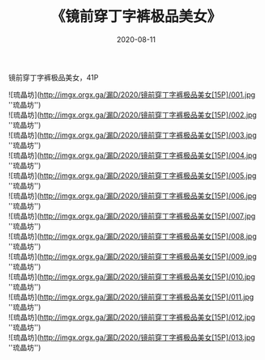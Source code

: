 ﻿---
layout: post
title:  《镜前穿丁字裤极品美女》
date:   2020-08-11
img: imgx.orgx.ga/漏D/2020/镜前穿丁字裤极品美女[15P]/000.jpg
categories: [美女, 性感, 泳衣]
---

镜前穿丁字裤极品美女，41P

![琉晶坊](http://imgx.orgx.ga/漏D/2020/镜前穿丁字裤极品美女[15P]/001.jpg ''琉晶坊'') <br>
![琉晶坊](http://imgx.orgx.ga/漏D/2020/镜前穿丁字裤极品美女[15P]/002.jpg ''琉晶坊'') <br>
![琉晶坊](http://imgx.orgx.ga/漏D/2020/镜前穿丁字裤极品美女[15P]/003.jpg ''琉晶坊'') <br>
![琉晶坊](http://imgx.orgx.ga/漏D/2020/镜前穿丁字裤极品美女[15P]/004.jpg ''琉晶坊'') <br>
![琉晶坊](http://imgx.orgx.ga/漏D/2020/镜前穿丁字裤极品美女[15P]/005.jpg ''琉晶坊'') <br>
![琉晶坊](http://imgx.orgx.ga/漏D/2020/镜前穿丁字裤极品美女[15P]/006.jpg ''琉晶坊'') <br>
![琉晶坊](http://imgx.orgx.ga/漏D/2020/镜前穿丁字裤极品美女[15P]/007.jpg ''琉晶坊'') <br>
![琉晶坊](http://imgx.orgx.ga/漏D/2020/镜前穿丁字裤极品美女[15P]/008.jpg ''琉晶坊'') <br>
![琉晶坊](http://imgx.orgx.ga/漏D/2020/镜前穿丁字裤极品美女[15P]/009.jpg ''琉晶坊'') <br>
![琉晶坊](http://imgx.orgx.ga/漏D/2020/镜前穿丁字裤极品美女[15P]/010.jpg ''琉晶坊'') <br>
![琉晶坊](http://imgx.orgx.ga/漏D/2020/镜前穿丁字裤极品美女[15P]/011.jpg ''琉晶坊'') <br>
![琉晶坊](http://imgx.orgx.ga/漏D/2020/镜前穿丁字裤极品美女[15P]/012.jpg ''琉晶坊'') <br>
![琉晶坊](http://imgx.orgx.ga/漏D/2020/镜前穿丁字裤极品美女[15P]/013.jpg ''琉晶坊'') <br>
